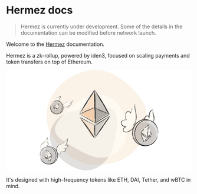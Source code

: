 # Hermez docs

> Hermez is currently under development. Some of the details in the documentation can be modified before network launch.

Welcome to the [Hermez](https://hermez.io) documentation.

Hermez is a zk-rollup, powered by iden3, focused on scaling payments and token transfers on top of Ethereum.

![](imgs/scalable-payments-on-ethereum.svg)

It's designed with high-frequency tokens like ETH, DAI, Tether, and wBTC in mind.
